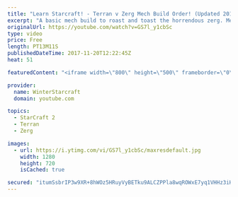 ```yaml
---
title: "Learn Starcraft! - Terran v Zerg Mech Build Order! (Updated 2018)"
excerpt: "A basic mech build to roast and toast the horrendous zerg. Meant for lower level players looking for some direction! -- Watch live at https://www.twitch.tv/wintergaming"
originalUrl: https://youtube.com/watch?v=GS7l_y1cbSc
type: video
price: Free
length: PT13M11S
publishedDateTime: 2017-11-20T12:22:45Z
heat: 51

featuredContent: "<iframe width=\"800\" height=\"500\" frameborder=\"0\" src=\"https://www.youtube.com/embed/GS7l_y1cbSc\" allow=\"accelerometer; autoplay; encrypted-media; gyroscope; picture-in-picture\" allowfullscreen></iframe>"

provider:
  name: WinterStarcraft
  domain: youtube.com

topics:
  - StarCraft 2
  - Terran
  - Zerg

images:
  - url: https://i.ytimg.com/vi/GS7l_y1cbSc/maxresdefault.jpg
    width: 1280
    height: 720
    isCached: true

secured: "itumSsbrIP3w9XR+8hWOz5HRuyVyBETku9ALCZPPla8wqROWxE7yq1VHHz3iHzckzqoM3GJJWqmgvU8c2s+c5RcTMa22oj6gflUEbCXXN44F5YpUsVSMozT8iYi1WXEGfqHGK2+QlJyIAanfKqxdrN9LfRJ3Wlu1IuzgdU9y+5yKuhYTCLfQ7QEIhqY8pO6O6yK1qgmukOMyBX+wM+yYcdBV4cYn/0o+b6HCNBY5sdQUDrBTnZUXf0OOUt/kS3/2DJAjxqG2iC9f3wJgJsBfI1nEP2MmFybnUFeZ7o+f9afl6wS+AmsSBGjWx8Hh21a1ifSzyyAeVQ90y10RIMnnOYkMRgvECEYYzw9Frl4VTjM8fnpda8qHxjPI35d12DFJM4+2ECnQ+Bw8z8WM+W8E+cxXBwObvF/keqnuYdTbSm8=;nVE5pVioGu1VbToC009xig=="
---
```


